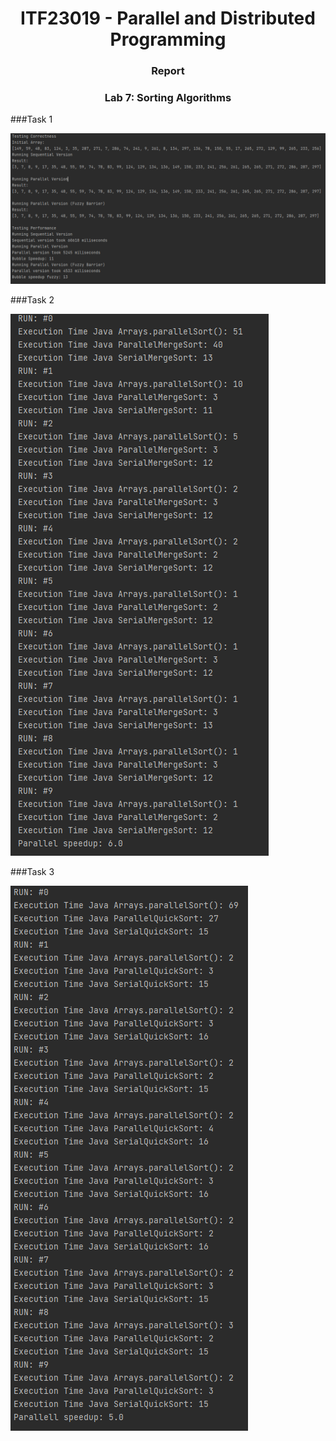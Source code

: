 <h1 align="center"> ITF23019 - Parallel and Distributed Programming </h1>
<h3 align="center"> Report </h2>
<h3 align="center"> Lab 7: Sorting Algorithms </h2>


###Task 1 

!["Condition output"](Images/bubblePrint.png)

###Task 2 

!["Condition output"](Images/mergeSortPrint.png)

###Task 3 

!["Condition output"](Images/quickSortPrint.png)